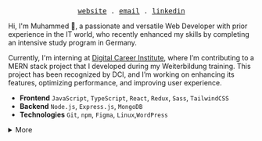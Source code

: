 <p align="center">
  <samp>
    <a href="https://mkambur.com" targer="blank">website</a> .
    <a href="mailto:info@mkambur.com" targer="blank">email</a> .
    <a href="https://www.linkedin.com/in/mkambur" targer="blank">linkedin</a>
  </samp>
</p>

Hi, I'm Muhammed 👋, a passionate and versatile Web Developer with prior experience in the IT world, who recently enhanced my skills by completing an intensive study program in Germany.

Currently, I'm interning at [Digital Career Institute](https://digitalcareerinstitute.org/), where I’m contributing to a MERN stack project that I developed during my Weiterbildung training. This project has been recognized by DCI, and I’m working on enhancing its features, optimizing performance, and improving user experience.

- **Frontend** `JavaScript`, `TypeScript`, `React`, `Redux`, `Sass`, `TailwindCSS` <br>
- **Backend** `Node.js`, `Express.js`, `MongoDB`<br>
- **Technologies** `Git`, `npm`, `Figma`, `Linux`,`WordPress`

<details>
    <summary>More</summary>
<img src="https://github-readme-stats.vercel.app/api?username=mkamburdev&show=prs_merged,prs_merged_percentage&show_icons=true&theme=dark&locale=en&hide_border=true&hide_title=true&bg_color=00000000&" alt="Muhammed's Github activity" />
</details>
